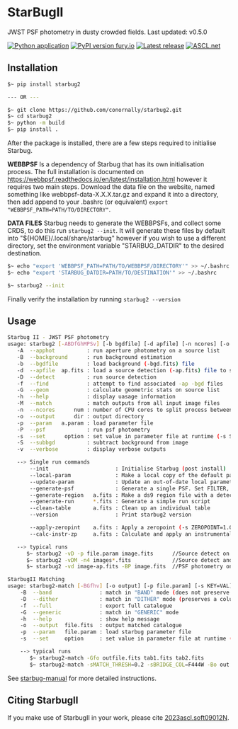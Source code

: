 # StarBugII

JWST PSF photometry in dusty crowded fields.
Last updated: v0.5.0

[![Python application](https://github.com/conornally/starbug2/actions/workflows/python-app.yml/badge.svg)](https://github.com/conornally/starbug2/actions/workflows/python-app.yml)
[![PyPI version fury.io](https://badge.fury.io/py/starbug2.svg)](https://pypi.python.org/pypi/starbug2/)
[![Latest release](https://badgen.net/github/release/conornally/starbug2)](https://github.com/conornally/starbug2/releases)
[![ASCL.net](https://img.shields.io/badge/ascl-2309.012-blue.svg?colorB=262255)](https://ascl.net/2309.012)

## Installation

```bash
$~ pip install starbug2

--- OR ---

$~ git clone https://github.com/conornally/starbug2.git
$~ cd starbug2
$~ python -m build
$~ pip install .
```

After the package is installed, there are a few steps required to initialise Starbug.

**WEBBPSF** Is a dependency of Starbug that has its own initialisation process. The full installation is documented on https://webbpsf.readthedocs.io/en/latest/installation.html however it requires two main steps. Download the data file on the website, named something like webbpsf-data-X.X.X.tar.gz and expand it into a directory, then add append to your .bashrc (or equivalent) `export "WEBBPSF_PATH=PATH/TO/DIRECTORY"`.

**DATA FILES** Starbug needs to generate the WEBBPSFs, and collect some CRDS, to do this run `starbug2 --init`. It will generate these files by default into "${HOME}/.local/share/starbug" however if you wish to use a different directory, set the environment variable "STARBUG_DATDIR" to the desired destination.

```bash
$~ echo "export 'WEBBPSF_PATH=PATH/TO/WEBBPSF/DIRECTORY'" >> ~/.bashrc
$~ echo "export 'STARBUG_DATDIR=PATH/TO/DESTINATION'" >> ~/.bashrc

$~ starbug2 --init
```

Finally verify the installation by running `starbug2 --version`

## Usage

```bash
Starbug II - JWST PSF photometry
usage: starbug2 [-ABDfGhMPSv] [-b bgdfile] [-d apfile] [-n ncores] [-o directory] [-p file.param] [-s opt=val] image.fits ...
   -A  --apphot          : run aperture photometry on a source list
   -B  --background      : run background estimation
   -b  --bgdfile         : load background (-bgd.fits) file
   -d  --apfile  ap.fits : load a source detection (-ap.fits) file to skip the source detection step
   -D  --detect          : run source detection
   -f  --find            : attempt to find associated -ap -bgd files
   -G  --geom            : calculate geometric stats on source list
   -h  --help            : display uasage information
   -M  --match           : match outputs from all input image files
   -n  --ncores      num : number of CPU cores to split process between
   -o  --output      dir : output directory
   -p  --param   a.param : load parameter file
   -P  --psf             : run psf photometry
   -s  --set      option : set value in parameter file at runtime (-s SIGSKY=3)
   -S  --subbgd          : subtract background from image
   -v  --verbose         : display verbose outputs

   --> Single run commands
       --init                     : Initialise Starbug (post install)
       --local-param              : Make a local copy of the default parameter file
       --update-param             : Update an out-of-date local parameter file
       --generate-psf             : Generate a single PSF. Set FILTER, DET_NAME, PSF_SIZE with -s
       --generate-region   a.fits : Make a ds9 region file with a detection file
       --generate-run      *.fits : Generate a simple run script
       --clean-table       a.fits : Clean up an individual table
       --version                  : Print starbug2 version

       --apply-zeropint    a.fits : Apply a zeropoint (-s ZEROPOINT=1.0) to a.fits
       --calc-instr-zp     a.fits : Calculate and apply an instrumental zero point onto a.fits

   --> typical runs
      $~ starbug2 -vD -p file.param image.fits      //Source detect on image with a parameter file
      $~ starbug2 -vDM -n4 images*.fits             //Source detect and match outputs of a list of images
      $~ starbug2 -vd image-ap.fits -BP image.fits  //PSF photometry on an image with a source file (image-ap.fits)
```

```bash
StarbugII Matching 
usage: starbug2-match [-BGfhv] [-o output] [-p file.param] [-s KEY=VAL] table.fits ...
    -B  --band               : match in "BAND" mode (does not preserve a column for every frame)
    -D  --dither             : match in "DITHER" mode (preserves a column for every frame)
    -f  --full               : export full catalogue
    -G  --generic            : match in "GENERIC" mode
    -h  --help               : show help message
    -o  --output  file.fits  : output matched catalogue
    -p  --param   file.param : load starbug parameter file
    -s  --set     option     : set value in parameter file at runtime (-s MATCH_THRESH=1)

    --> typical runs
       $~ starbug2-match -Gfo outfile.fits tab1.fits tab2.fits
       $~ starbug2-match -sMATCH_THRESH=0.2 -sBRIDGE_COL=F444W -Bo out.fits F*W.fits
```

See [starbug-manual](https://github.com/conornally/starbug2/blob/main/docs/starbug-manual.md) for more detailed instructions.

## Citing StarbugII

If you make use of StarbugII in your work, please cite [2023ascl.soft09012N](https://ui.adsabs.harvard.edu/abs/2023ascl.soft09012N/abstract).
